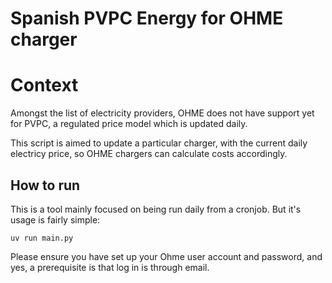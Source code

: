 # Spanish PVPC Energy for OHME charger

# Context
Amongst the list of electricity providers, OHME does not have support yet for PVPC, a regulated price model which is updated daily.

This script is aimed to update a particular charger, with the current daily electricy price, so OHME chargers can calculate costs accordingly.


## How to run
This is a tool mainly focused on being run daily from a cronjob. But it's usage is fairly simple: 

```
uv run main.py
```

Please ensure you have set up your Ohme user account and password, and yes, a prerequisite is that log in is through email.